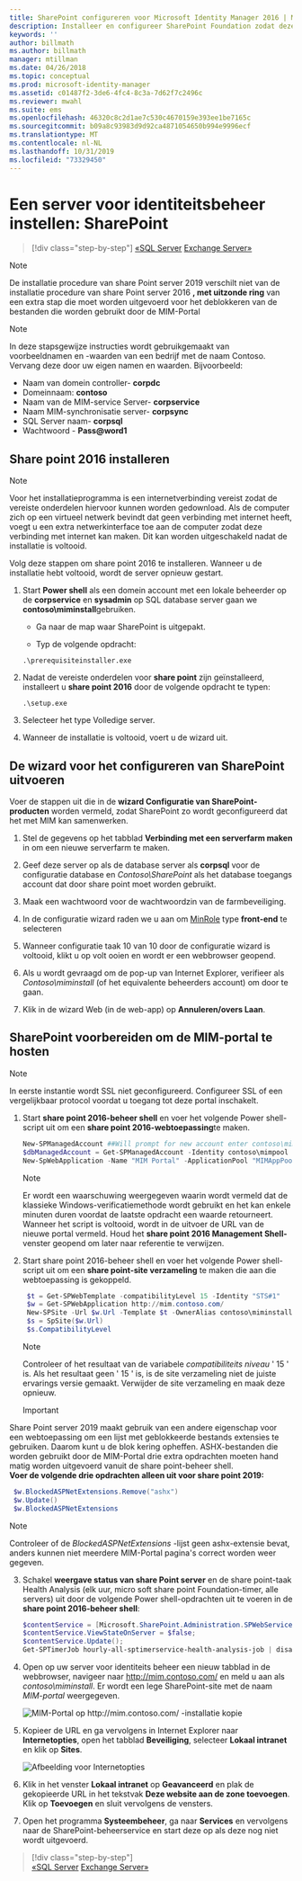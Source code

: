```yaml
---
title: SharePoint configureren voor Microsoft Identity Manager 2016 | Microsoft Docs
description: Installeer en configureer SharePoint Foundation zodat deze de MIM-portalpagina kan hosten.
keywords: ''
author: billmath
ms.author: billmath
manager: mtillman
ms.date: 04/26/2018
ms.topic: conceptual
ms.prod: microsoft-identity-manager
ms.assetid: c01487f2-3de6-4fc4-8c3a-7d62f7c2496c
ms.reviewer: mwahl
ms.suite: ems
ms.openlocfilehash: 46320c8c2d1ae7c530c4670159e393ee1be7165c
ms.sourcegitcommit: b09a8c93983d9d92ca4871054650b994e9996ecf
ms.translationtype: MT
ms.contentlocale: nl-NL
ms.lasthandoff: 10/31/2019
ms.locfileid: "73329450"
---
```

# <a name="set-up-an-identity-management-server-sharepoint"></a>Een server voor identiteitsbeheer instellen: SharePoint

> [!div class="step-by-step"]
> [«SQL Server](prepare-server-sql2016.md)
> [Exchange Server»](prepare-server-exchange.md)
> 

> [!NOTE]
De installatie procedure van share Point server 2019 verschilt niet van de installatie procedure van share Point server 2016 **, met uitzonde ring** van een extra stap die moet worden uitgevoerd voor het deblokkeren van de bestanden die worden gebruikt door de MIM-Portal

> [!NOTE]
> In deze stapsgewijze instructies wordt gebruikgemaakt van voorbeeldnamen en -waarden van een bedrijf met de naam Contoso. Vervang deze door uw eigen namen en waarden. Bijvoorbeeld:
> - Naam van domein controller- **corpdc**
> - Domeinnaam: **contoso**
> - Naam van de MIM-service Server- **corpservice**
> - Naam MIM-synchronisatie server- **corpsync**
> - SQL Server naam- **corpsql**
> - Wachtwoord - <strong>Pass@word1</strong>


## <a name="install-sharepoint-2016"></a>**Share point 2016** installeren

> [!NOTE]
> Voor het installatieprogramma is een internetverbinding vereist zodat de vereiste onderdelen hiervoor kunnen worden gedownload. Als de computer zich op een virtueel netwerk bevindt dat geen verbinding met internet heeft, voegt u een extra netwerkinterface toe aan de computer zodat deze verbinding met internet kan maken. Dit kan worden uitgeschakeld nadat de installatie is voltooid.

Volg deze stappen om share point 2016 te installeren. Wanneer u de installatie hebt voltooid, wordt de server opnieuw gestart.

1.  Start **Power shell** als een domein account met een lokale beheerder op de **corpservice** en **sysadmin** op SQL database server gaan we **contoso\miminstall**gebruiken.

    -   Ga naar de map waar SharePoint is uitgepakt.

    -   Typ de volgende opdracht:
    ```CMD
    .\prerequisiteinstaller.exe
    ```

2.  Nadat de vereiste onderdelen voor **share point** zijn geïnstalleerd, installeert u **share point 2016** door de volgende opdracht te typen:

    ```CMD
    .\setup.exe
    ```

3.  Selecteer het type Volledige server.

4.  Wanneer de installatie is voltooid, voert u de wizard uit.

## <a name="run-the-wizard-to-configure-sharepoint"></a>De wizard voor het configureren van SharePoint uitvoeren

Voer de stappen uit die in de **wizard Configuratie van SharePoint-producten** worden vermeld, zodat SharePoint zo wordt geconfigureerd dat het met MIM kan samenwerken.

1. Stel de gegevens op het tabblad **Verbinding met een serverfarm maken** in om een nieuwe serverfarm te maken.

2. Geef deze server op als de database server als **corpsql** voor de configuratie database en *Contoso\SharePoint* als het database toegangs account dat door share point moet worden gebruikt.
3. Maak een wachtwoord voor de wachtwoordzin van de farmbeveiliging.

4. In de configuratie wizard raden we u aan om [MinRole](/sharepoint/install/overview-of-minrole-server-roles-in-sharepoint-server) type **front-end** te selecteren

5. Wanneer configuratie taak 10 van 10 door de configuratie wizard is voltooid, klikt u op volt ooien en wordt er een webbrowser geopend.

6. Als u wordt gevraagd om de pop-up van Internet Explorer, verifieer als *Contoso\miminstall* (of het equivalente beheerders account) om door te gaan.

7. Klik in de wizard Web (in de web-app) op **Annuleren/overs Laan**.


## <a name="prepare-sharepoint-to-host-the-mim-portal"></a>SharePoint voorbereiden om de MIM-portal te hosten

> [!NOTE]
> In eerste instantie wordt SSL niet geconfigureerd. Configureer SSL of een vergelijkbaar protocol voordat u toegang tot deze portal inschakelt.

1. Start **share point 2016-beheer shell** en voer het volgende Power shell-script uit om een **share point 2016-webtoepassing**te maken.

    ```PowerShell
    New-SPManagedAccount ##Will prompt for new account enter contoso\mimpool 
    $dbManagedAccount = Get-SPManagedAccount -Identity contoso\mimpool
    New-SpWebApplication -Name "MIM Portal" -ApplicationPool "MIMAppPool" -ApplicationPoolAccount $dbManagedAccount -AuthenticationMethod "Kerberos" -Port 80 -URL http://mim.contoso.com
    ```

    > [!NOTE]
    > Er wordt een waarschuwing weergegeven waarin wordt vermeld dat de klassieke Windows-verificatiemethode wordt gebruikt en het kan enkele minuten duren voordat de laatste opdracht een waarde retourneert. Wanneer het script is voltooid, wordt in de uitvoer de URL van de nieuwe portal vermeld. Houd het **share point 2016 Management Shell-** venster geopend om later naar referentie te verwijzen.

2. Start share point 2016-beheer shell en voer het volgende Power shell-script uit om een **share point-site verzameling** te maken die aan die webtoepassing is gekoppeld.
   ```PowerShell
    $t = Get-SPWebTemplate -compatibilityLevel 15 -Identity "STS#1"
    $w = Get-SPWebApplication http://mim.contoso.com/
    New-SPSite -Url $w.Url -Template $t -OwnerAlias contoso\miminstall -CompatibilityLevel 15 -Name "MIM Portal"
    $s = SpSite($w.Url)
    $s.CompatibilityLevel
   ```
   > [!NOTE]
   > Controleer of het resultaat van de variabele *compatibiliteits niveau* ' 15 ' is. Als het resultaat geen ' 15 ' is, is de site verzameling niet de juiste ervarings versie gemaakt. Verwijder de site verzameling en maak deze opnieuw.

    > [!IMPORTANT]
Share Point server 2019 maakt gebruik van een andere eigenschap voor een webtoepassing om een lijst met geblokkeerde bestands extensies te gebruiken. Daarom kunt u de blok kering opheffen. ASHX-bestanden die worden gebruikt door de MIM-Portal drie extra opdrachten moeten hand matig worden uitgevoerd vanuit de share point-beheer shell.
<br/>
    **Voer de volgende drie opdrachten alleen uit voor share point 2019:**

   ```PowerShell
    $w.BlockedASPNetExtensions.Remove("ashx")
    $w.Update()
    $w.BlockedASPNetExtensions
   ```
   > [!NOTE]
   > Controleer of de *BlockedASPNetExtensions* -lijst geen ashx-extensie bevat, anders kunnen niet meerdere MIM-Portal pagina's correct worden weer gegeven.


3. Schakel **weergave status van share Point server** en de share point-taak Health Analysis (elk uur, micro soft share point Foundation-timer, alle servers) uit door de volgende Power shell-opdrachten uit te voeren in de **share point 2016-beheer shell**:

   ```PowerShell
   $contentService = [Microsoft.SharePoint.Administration.SPWebService]::ContentService;
   $contentService.ViewStateOnServer = $false;
   $contentService.Update();
   Get-SPTimerJob hourly-all-sptimerservice-health-analysis-job | disable-SPTimerJob
   ```

4. Open op uw server voor identiteits beheer een nieuw tabblad in de webbrowser, navigeer naar http://mim.contoso.com/ en meld u aan als *contoso\miminstall*.  Er wordt een lege SharePoint-site met de naam *MIM-portal* weergegeven.

    ![MIM-Portal op http://mim.contoso.com/ -installatie kopie](media/prepare-server-sharepoint/MIM_DeploySP1new.png)

5. Kopieer de URL en ga vervolgens in Internet Explorer naar **Internetopties**, open het tabblad **Beveiliging**, selecteer **Lokaal intranet** en klik op **Sites**.

    ![Afbeelding voor Internetopties](media/MIM-DeploySP2.png)

6. Klik in het venster **Lokaal intranet** op **Geavanceerd** en plak de gekopieerde URL in het tekstvak **Deze website aan de zone toevoegen**. Klik op **Toevoegen** en sluit vervolgens de vensters.

7. Open het programma **Systeembeheer**, ga naar **Services** en vervolgens naar de SharePoint-beheerservice en start deze op als deze nog niet wordt uitgevoerd.

> [!div class="step-by-step"]  
> [«SQL Server](prepare-server-sql2016.md)
> [Exchange Server»](prepare-server-exchange.md)
